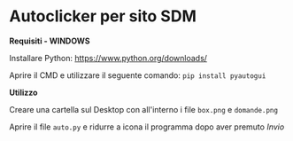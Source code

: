 # Autoclicker per sito SDM

**Requisiti - WINDOWS**

Installare Python: https://www.python.org/downloads/

Aprire il CMD e utilizzare il seguente comando:
`pip install pyautogui`

**Utilizzo**

Creare una cartella sul Desktop con all'interno i file `box.png` e `domande.png`

Aprire il file `auto.py` e ridurre a icona il programma dopo aver premuto *Invio*

